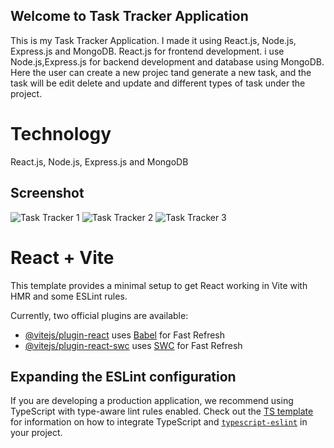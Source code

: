 ## Welcome to Task Tracker Application
This is my Task Tracker Application. I made it using React.js, Node.js, Express.js and MongoDB. React.js for frontend development. i use Node.js,Express.js for backend development and database using MongoDB. Here the user can create a new projec tand generate a new task, and the task will be edit delete and update and different types of task under the project.

# Technology
React.js, Node.js, Express.js and MongoDB

## Screenshot
![Task Tracker 1](https://github.com/user-attachments/assets/24af8561-f5e3-46ad-94f3-f3c2880df8c4)
![Task Tracker 2](https://github.com/user-attachments/assets/a53e21c2-b940-4475-92d9-e3d4f659cfa9)
![Task Tracker 3](https://github.com/user-attachments/assets/d128d65c-33f4-4a96-8be4-c8ea0c2f896e)

# React + Vite

This template provides a minimal setup to get React working in Vite with HMR and some ESLint rules.

Currently, two official plugins are available:

- [@vitejs/plugin-react](https://github.com/vitejs/vite-plugin-react/blob/main/packages/plugin-react) uses [Babel](https://babeljs.io/) for Fast Refresh
- [@vitejs/plugin-react-swc](https://github.com/vitejs/vite-plugin-react/blob/main/packages/plugin-react-swc) uses [SWC](https://swc.rs/) for Fast Refresh

## Expanding the ESLint configuration

If you are developing a production application, we recommend using TypeScript with type-aware lint rules enabled. Check out the [TS template](https://github.com/vitejs/vite/tree/main/packages/create-vite/template-react-ts) for information on how to integrate TypeScript and [`typescript-eslint`](https://typescript-eslint.io) in your project.
